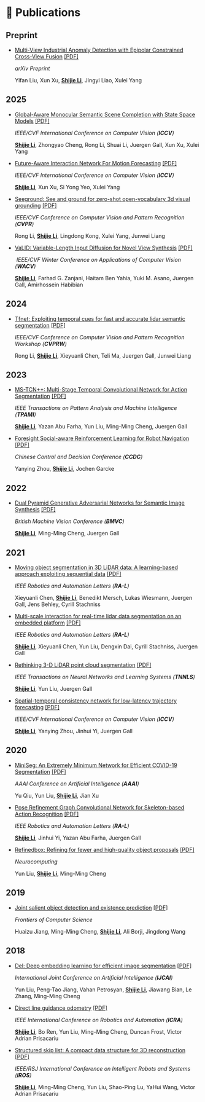 <span id="publications"></span>

# 📝 Publications

## Preprint
- [Multi-View Industrial Anomaly Detection with Epipolar Constrained Cross-View Fusion](https://arxiv.org/pdf/2503.11088) [[PDF]](https://arxiv.org/pdf/2503.11088)  

  *arXiv Preprint*
  
  Yifan Liu, Xun Xu, **<u>Shijie Li</u>**, Jingyi Liao, Xulei Yang

## 2025
- [Global-Aware Monocular Semantic Scene Completion with State Space Models](https://arxiv.org/pdf/2503.06569) [[PDF]](https://arxiv.org/pdf/2503.06569)

  *IEEE/CVF International Conference on Computer Vision (**ICCV**)*
  
  **<u>Shijie Li</u>**, Zhongyao Cheng, Rong Li, Shuai Li, Juergen Gall, Xun Xu, Xulei Yang

- [Future-Aware Interaction Network For Motion Forecasting](https://arxiv.org/pdf/2503.06565) [[PDF]](https://arxiv.org/pdf/2503.06565) 

  *IEEE/CVF International Conference on Computer Vision (**ICCV**)*
  
  **<u>Shijie Li</u>**, Xun Xu, Si Yong Yeo, Xulei Yang

- [Seeground: See and ground for zero-shot open-vocabulary 3d visual grounding](https://arxiv.org/pdf/2412.04383) [[PDF]](https://arxiv.org/pdf/2412.04383)  

  *IEEE/CVF Conference on Computer Vision and Pattern Recognition (**CVPR**)*
  
  Rong Li, **<u>Shijie Li</u>**, Lingdong Kong, Xulei Yang, Junwei Liang

- [VaLID: Variable-Length Input Diffusion for Novel View Synthesis](https://arxiv.org/pdf/2312.08892) [[PDF]](https://arxiv.org/pdf/2312.08892)  

  ️ *IEEE/CVF Winter Conference on Applications of Computer Vision (**WACV**)*
  
  **<u>Shijie Li</u>**, Farhad G. Zanjani, Haitam Ben Yahia, Yuki M. Asano, Juergen Gall, Amirhossein Habibian

## 2024


- [Tfnet: Exploiting temporal cues for fast and accurate lidar semantic segmentation](https://arxiv.org/pdf/2309.07849) [[PDF]](https://arxiv.org/pdf/2309.07849)  

   *IEEE/CVF Conference on Computer Vision and Pattern Recognition Workshop (**CVPRW**)*
  
  Rong Li, **<u>Shijie Li</u>**, Xieyuanli Chen, Teli Ma, Juergen Gall, Junwei Liang

## 2023


- [MS-TCN++: Multi-Stage Temporal Convolutional Network for Action Segmentation](https://arxiv.org/pdf/2006.09220) [[PDF]](https://arxiv.org/pdf/2006.09220) 

   *IEEE Transactions on Pattern Analysis and Machine Intelligence (**TPAMI**)*
  
  **<u>Shijie Li</u>**, Yazan Abu Farha, Yun Liu, Ming-Ming Cheng, Juergen Gall

- [Foresight Social-aware Reinforcement Learning for Robot Navigation](https://arxiv.org/pdf/2105.13409) [[PDF]](https://arxiv.org/pdf/2105.13409)  

   *Chinese Control and Decision Conference (**CCDC**)*
  
  Yanying Zhou, **<u>Shijie Li</u>**, Jochen Garcke

## 2022
- [Dual Pyramid Generative Adversarial Networks for Semantic Image Synthesis](https://arxiv.org/pdf/2210.04085) [[PDF]](https://arxiv.org/pdf/2210.04085)  

   *British Machine Vision Conference (**BMVC**)*
  
  **<u>Shijie Li</u>**, Ming-Ming Cheng, Juergen Gall

## 2021
- [Moving object segmentation in 3D LiDAR data: A learning-based approach exploiting sequential data](https://arxiv.org/pdf/2105.08971) [[PDF]](https://arxiv.org/pdf/2105.08971)  

   *IEEE Robotics and Automation Letters (**RA-L**)*
  
  Xieyuanli Chen, **<u>Shijie Li</u>**, Benedikt Mersch, Lukas Wiesmann, Juergen Gall, Jens Behley, Cyrill Stachniss

- [Multi-scale interaction for real-time lidar data segmentation on an embedded platform](https://arxiv.org/pdf/2008.09162) [[PDF]](https://arxiv.org/pdf/2008.09162)  

   *IEEE Robotics and Automation Letters (**RA-L**)*
  
  **<u>Shijie Li</u>**, Xieyuanli Chen, Yun Liu, Dengxin Dai, Cyrill Stachniss, Juergen Gall

- [Rethinking 3-D LiDAR point cloud segmentation](https://arxiv.org/pdf/2008.03928) [[PDF]](https://arxiv.org/pdf/2008.03928)  

   *IEEE Transactions on Neural Networks and Learning Systems (**TNNLS**)*
  
  **<u>Shijie Li</u>**, Yun Liu, Juergen Gall

- [Spatial-temporal consistency network for low-latency trajectory forecasting](https://openaccess.thecvf.com/content/ICCV2021/papers/Li_Spatial-Temporal_Consistency_Network_for_Low-Latency_Trajectory_Forecasting_ICCV_2021_paper.pdf) [[PDF]](https://openaccess.thecvf.com/content/ICCV2021/papers/Li_Spatial-Temporal_Consistency_Network_for_Low-Latency_Trajectory_Forecasting_ICCV_2021_paper.pdf)  

   *IEEE/CVF International Conference on Computer Vision (**ICCV**)*
  
  **<u>Shijie Li</u>**, Yanying Zhou, Jinhui Yi, Juergen Gall

## 2020
- [MiniSeg: An Extremely Minimum Network for Efficient COVID-19 Segmentation](https://arxiv.org/pdf/2004.09750) [[PDF]](https://arxiv.org/pdf/2004.09750)  

   *AAAI Conference on Artificial Intelligence (**AAAI**)*
  
  Yu Qiu, Yun Liu, **<u>Shijie Li</u>**, Jian Xu

- [Pose Refinement Graph Convolutional Network for Skeleton-based Action Recognition](https://arxiv.org/pdf/2010.07367) [[PDF]](https://arxiv.org/pdf/2010.07367)  

   *IEEE Robotics and Automation Letters (**RA-L**)*
  
  **<u>Shijie Li</u>**, Jinhui Yi, Yazan Abu Farha, Juergen Gall

- [Refinedbox: Refining for fewer and high-quality object proposals](https://www.sciencedirect.com/science/article/abs/pii/S0925231220305816) [[PDF]](https://mftp.mmcheng.net/Papers/20NeucomRefinedBoxes.pdf)  

   *Neurocomputing*
  
  Yun Liu, **<u>Shijie Li</u>**, Ming-Ming Cheng

## 2019
- [Joint salient object detection and existence prediction](https://mftp.mmcheng.net/Papers/JointSalExist.pdf) [[PDF]](https://mftp.mmcheng.net/Papers/JointSalExist.pdf)  

   *Frontiers of Computer Science*
  
  Huaizu Jiang, Ming-Ming Cheng, **<u>Shijie Li</u>**, Ali Borji, Jingdong Wang

## 2018
- [Del: Deep embedding learning for efficient image segmentation](https://www.ijcai.org/proceedings/2018/0120.pdf) [[PDF]](https://www.ijcai.org/proceedings/2018/0120.pdf)  

   *International Joint Conference on Artificial Intelligence (**IJCAI**)*
  
  Yun Liu, Peng-Tao Jiang, Vahan Petrosyan, **<u>Shijie Li</u>**, Jiawang Bian, Le Zhang, Ming-Ming Cheng

- [Direct line guidance odometry](https://www.robots.ox.ac.uk/~lav/Papers/li_etal_icra2018/li_etal_icra2018.pdf) [[PDF]](https://www.robots.ox.ac.uk/~lav/Papers/li_etal_icra2018/li_etal_icra2018.pdf)  

   *IEEE International Conference on Robotics and Automation (**ICRA**)*
  
  **<u>Shijie Li</u>**, Bo Ren, Yun Liu, Ming-Ming Cheng, Duncan Frost, Victor Adrian Prisacariu

- [Structured skip list: A compact data structure for 3D reconstruction](https://ora.ox.ac.uk/objects/uuid:75d46621-7ccd-486b-808a-1b772a39b164/files/m6e5ebcdc74b5c966cf2d4c94bcc179f0) [[PDF]](https://ora.ox.ac.uk/objects/uuid:75d46621-7ccd-486b-808a-1b772a39b164/files/m6e5ebcdc74b5c966cf2d4c94bcc179f0)  

   *IEEE/RSJ International Conference on Intelligent Robots and Systems (**IROS**)*
  
  **<u>Shijie Li</u>**, Ming-Ming Cheng, Yun Liu, Shao-Ping Lu, YaHui Wang, Victor Adrian Prisacariu
